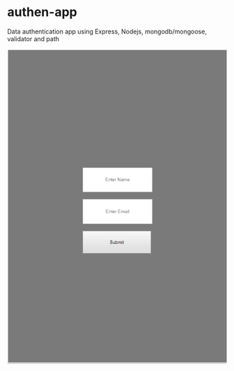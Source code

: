 # authen-app

Data authentication app using Express, Nodejs, mongodb/mongoose, validator and path

![alt test](screenshot/authen-app-screen.PNG)
